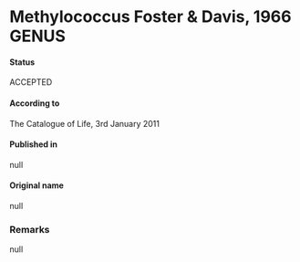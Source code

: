 # Methylococcus Foster & Davis, 1966 GENUS

#### Status
ACCEPTED

#### According to
The Catalogue of Life, 3rd January 2011

#### Published in
null

#### Original name
null

### Remarks
null